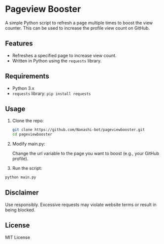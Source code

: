 # Pageview Booster

A simple Python script to refresh a page multiple times to boost the view counter. This can be used to increase the profile view count on GitHub.

## Features
- Refreshes a specified page to increase view count.
- Written in Python using the `requests` library.

## Requirements
- Python 3.x
- `requests` library: `pip install requests`

## Usage

1. Clone the repo:
   ```bash
   git clone https://github.com/Nanashi-bot/pageviewbooster.git
   cd pageviewbooster
   ```

2. Modify main.py:

    Change the url variable to the page you want to boost (e.g., your GitHub profile).

3. Run the script:
```bash
python main.py
```

## Disclaimer

Use responsibly. Excessive requests may violate website terms or result in being blocked.

## License

MIT License

